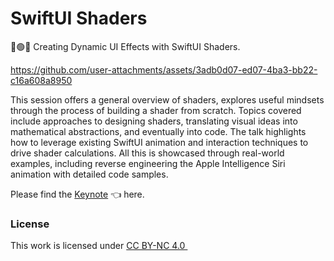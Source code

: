 # SwiftUI Shaders
🔴🟢🔵 Creating Dynamic UI Effects with SwiftUI Shaders.

https://github.com/user-attachments/assets/3adb0d07-ed07-4ba3-bb22-c16a608a8950

This session offers a general overview of shaders, explores useful mindsets through the process of building a shader from scratch. Topics covered include approaches to designing shaders, translating visual ideas into mathematical abstractions, and eventually into code. The talk highlights how to leverage existing SwiftUI animation and interaction techniques to drive shader calculations. All this is showcased through real-world examples, including reverse engineering the Apple Intelligence Siri animation with detailed code samples.

Please find the [Keynote](Keynote/Creating%20Dynamic%20UI%20Effects%20with%20SwiftUI%20Shaders%20-%20Geri%20Borbás.key) 👈 here.

### License

<p xmlns:cc="http://creativecommons.org/ns#" >This work is licensed under <a href="https://creativecommons.org/licenses/by-nc/4.0/?ref=chooser-v1" target="_blank" rel="license noopener noreferrer" style="display:inline-block;">CC BY-NC 4.0 <img style="height:14px!important;margin-left:5px;vertical-align:text-center;" src="https://mirrors.creativecommons.org/presskit/icons/cc.svg?ref=chooser-v1" alt=""><img style="height:14px!important;margin-left:5px;vertical-align:text-center;" src="https://mirrors.creativecommons.org/presskit/icons/by.svg?ref=chooser-v1" alt=""><img style="height:14px!important;margin-left:5px;vertical-align:text-center;" src="https://mirrors.creativecommons.org/presskit/icons/nc.svg?ref=chooser-v1" alt=""></a></p>
